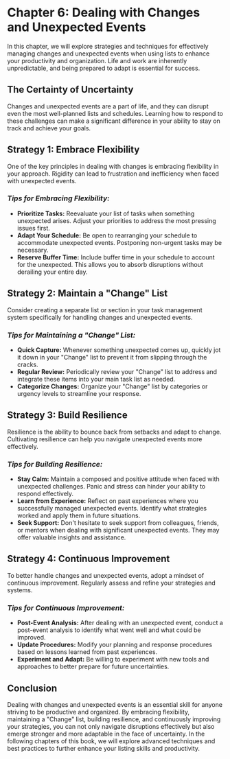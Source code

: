 Chapter 6: Dealing with Changes and Unexpected Events
=====================================================

In this chapter, we will explore strategies and techniques for effectively managing changes and unexpected events when using lists to enhance your productivity and organization. Life and work are inherently unpredictable, and being prepared to adapt is essential for success.

The Certainty of Uncertainty
----------------------------

Changes and unexpected events are a part of life, and they can disrupt even the most well-planned lists and schedules. Learning how to respond to these challenges can make a significant difference in your ability to stay on track and achieve your goals.

Strategy 1: Embrace Flexibility
-------------------------------

One of the key principles in dealing with changes is embracing flexibility in your approach. Rigidity can lead to frustration and inefficiency when faced with unexpected events.

### *Tips for Embracing Flexibility:*

* **Prioritize Tasks:** Reevaluate your list of tasks when something unexpected arises. Adjust your priorities to address the most pressing issues first.
* **Adapt Your Schedule:** Be open to rearranging your schedule to accommodate unexpected events. Postponing non-urgent tasks may be necessary.
* **Reserve Buffer Time:** Include buffer time in your schedule to account for the unexpected. This allows you to absorb disruptions without derailing your entire day.

Strategy 2: Maintain a "Change" List
------------------------------------

Consider creating a separate list or section in your task management system specifically for handling changes and unexpected events.

### *Tips for Maintaining a "Change" List:*

* **Quick Capture:** Whenever something unexpected comes up, quickly jot it down in your "Change" list to prevent it from slipping through the cracks.
* **Regular Review:** Periodically review your "Change" list to address and integrate these items into your main task list as needed.
* **Categorize Changes:** Organize your "Change" list by categories or urgency levels to streamline your response.

Strategy 3: Build Resilience
----------------------------

Resilience is the ability to bounce back from setbacks and adapt to change. Cultivating resilience can help you navigate unexpected events more effectively.

### *Tips for Building Resilience:*

* **Stay Calm:** Maintain a composed and positive attitude when faced with unexpected challenges. Panic and stress can hinder your ability to respond effectively.
* **Learn from Experience:** Reflect on past experiences where you successfully managed unexpected events. Identify what strategies worked and apply them in future situations.
* **Seek Support:** Don't hesitate to seek support from colleagues, friends, or mentors when dealing with significant unexpected events. They may offer valuable insights and assistance.

Strategy 4: Continuous Improvement
----------------------------------

To better handle changes and unexpected events, adopt a mindset of continuous improvement. Regularly assess and refine your strategies and systems.

### *Tips for Continuous Improvement:*

* **Post-Event Analysis:** After dealing with an unexpected event, conduct a post-event analysis to identify what went well and what could be improved.
* **Update Procedures:** Modify your planning and response procedures based on lessons learned from past experiences.
* **Experiment and Adapt:** Be willing to experiment with new tools and approaches to better prepare for future uncertainties.

Conclusion
----------

Dealing with changes and unexpected events is an essential skill for anyone striving to be productive and organized. By embracing flexibility, maintaining a "Change" list, building resilience, and continuously improving your strategies, you can not only navigate disruptions effectively but also emerge stronger and more adaptable in the face of uncertainty. In the following chapters of this book, we will explore advanced techniques and best practices to further enhance your listing skills and productivity.
